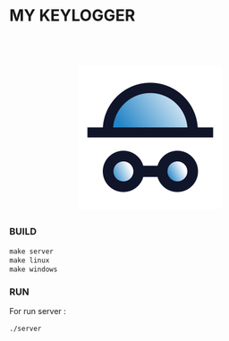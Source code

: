 # MY KEYLOGGER
<h1 align="center">
  <br>
  <img src="keylogger.png" alt="Key loger Logo" width="256">
  <br>
</h1>

### BUILD

```
make server
make linux
make windows
```

### RUN

For run server :
```
./server
```